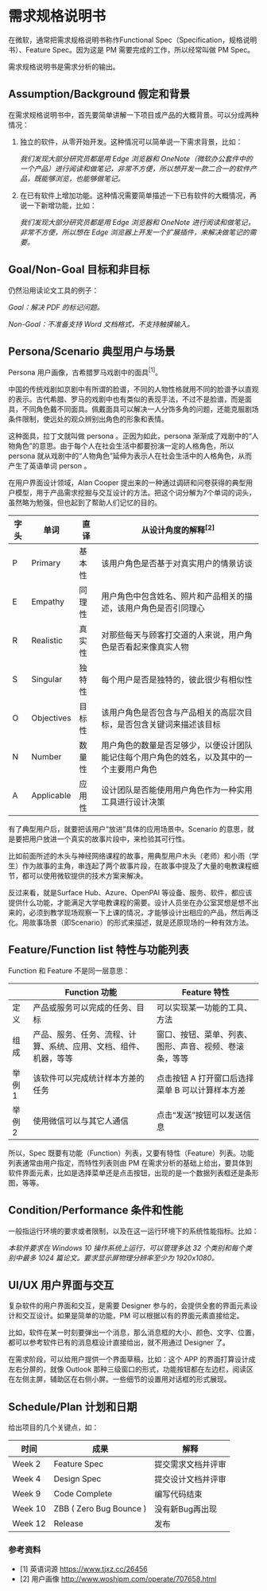 # 需求规格说明书

在微软，通常把需求规格说明书称作Functional Spec（Specification，规格说明书）、Feature Spec。因为这是 PM 需要完成的工作，所以经常叫做 PM Spec。

需求规格说明书是需求分析的输出。

## Assumption/Background 假定和背景

在需求规格说明书中，首先要简单讲解一下项目或产品的大概背景。可以分成两种情况：

1. 独立的软件，从零开始开发。这种情况可以简单说一下需求背景，比如：
   
   *我们发现大部分研究员都是用 Edge 浏览器和 OneNote（微软办公套件中的一个产品）进行阅读和做笔记，非常不方便，所以想开发一款二合一的软件产品，既能够浏览，也能够做笔记。*

2. 在已有软件上增加功能。这种情况需要简单描述一下已有软件的大概情况，再说一下新增功能，比如：

   *我们发现大部分研究员都是用 Edge 浏览器和 OneNote 进行阅读和做笔记，非常不方便，所以想在 Edge 浏览器上开发一个扩展插件，来解决做笔记的需要。*

## Goal/Non-Goal 目标和非目标

仍然沿用读论文工具的例子：

*Goal：解决 PDF 的标记问题。*

*Non-Goal：不准备支持 Word 文档格式，不支持触摸输入。*

## Persona/Scenario 典型用户与场景

Persona 用户画像，古希腊罗马戏剧中的面具$^{[1]}$。

中国的传统戏剧如京剧中有所谓的脸谱，不同的人物性格就用不同的脸谱予以直观的表示。古代希腊、罗马的戏剧中也有类似的表现手法，不过不是脸谱，而是面具，不同角色戴不同面具。佩戴面具可以解决一人分饰多角的问题，还能克服剧场条件限制，使远处的观众辨别出角色的形象和表情。

这种面具，拉丁文就叫做 persona 。正因为如此，persona 渐渐成了戏剧中的“人物角色”的意思。由于每个人在社会生活中都要扮演一定的人格角色，所以 persona 就从戏剧中的“人物角色”延伸为表示人在社会生活中的人格角色，从而产生了英语单词 person 。

在用户界面设计领域，Alan Cooper 提出来的一种通过调研和问卷获得的典型用户模型，用于产品需求挖掘与交互设计的方法。把这个词分解为7个单词的词头，虽然略为勉强，但也起到了帮助人们记忆的目的。

|字头|单词|直译|从设计角度的解释$^{[2]}$|
|--|--|--|--|
|P|Primary|基本性|该用户角色是否基于对真实用户的情景访谈|
|E|Empathy|同理性|用户角色中包含姓名、照片和产品相关的描述，该用户角色是否引同理心|
|R|Realistic|真实性|对那些每天与顾客打交道的人来说，用户角色是否看起来像真实人物|
|S|Singular|独特性|每个用户是否是独特的，彼此很少有相似性|
|O|Objectives|目标性|该用户角色是否包含与产品相关的高层次目标，是否包含关键词来描述该目标|
|N|Number|数量性|用户角色的数量是否足够少，以便设计团队能记住每个用户角色的姓名，以及其中的一个主要用户角色|
|A|Applicable|应用性|设计团队是否能使用用户角色作为一种实用工具进行设计决策|

有了典型用户后，就要把该用户“放进”具体的应用场景中。Scenario 的意思，就是要把用户放进一个真实的故事片段中，来检验其可行性。

比如前面所述的木头与神经网络课程的故事，用典型用户木头（老师）和小雨（学生）作为故事的主角，串连起了两个故事片段，在故事中提及了大量的电教课程细节，都可以使用微软提供的技术方案来解决。

反过来看，就是Surface Hub、Azure、OpenPAI 等设备、服务、软件，都应该提供什么功能，才能满足大学电教课程的需要。设计人员坐在办公室冥想是想不出来的，必须到教学现场观察一下上课的情况，才能够设计出相应的产品，然后再泛化。用故事场景（即Scenario）的形式来描述，就是还原现场的一种有效方法。

## Feature/Function list 特性与功能列表

Function 和 Feature 不是同一层意思：

||Function 功能|Feature 特性|
|--|--|--|
|定义|产品或服务可以完成的任务、目标|可以实现某一功能的工具、方法|
|组成|产品、服务、任务、流程、计算、系统、应用、文档、组件、机器，等等|窗口、按钮、菜单、列表、图形、声音、视频、卷滚条，等等|
|举例1|该软件可以完成统计样本方差的任务|点击按钮 A 打开窗口后选择菜单 B 可以计算样本方差|
|举例2|使用微信可以与其它人通信|点击“发送”按钮可以发送信息|

所以，Spec 既要有功能（Function）列表，又要有特性（Feature）列表。功能列表通常由用户指定，而特性列表则由 PM 在需求分析的基础上给出，要具体到软件界面元素，比如是选择菜单还是点击按钮，出现的是一个数据列表框还是条形图，等等。

## Condition/Performance 条件和性能

一般指运行环境的要求或者限制，以及在这一运行环境下的系统性能指标。比如：

*本软件要求在 Windows 10 操作系统上运行，可以管理多达 32 个类别和每个类别中最多 1024 篇论文。要求显示屏物理分辨率至少为 1920x1080。*

## UI/UX 用户界面与交互

复杂软件的用户界面和交互，是需要 Designer 参与的，会提供全套的界面元素设计和交互设计。如果是简单的功能，PM 可以根据以有的界面元素直接给定。

比如，软件在某一时刻要弹出一个消息，那么消息框的大小、颜色、文字、位置，都可以参考软件已有的消息框设计直接给出，就不用通过 Designer 了。

在需求阶段，可以给用户提供一个界面草稿，比如：这个 APP 的界面打算设计成左右分屏的，就像 Outlook 那种三级窗口的形式，功能按钮都在左边栏，阅读区在左侧主屏，辅助区在右侧小屏。一些细节的设置用对话框的形式展现。

## Schedule/Plan 计划和日期

给出项目的几个关键点，如：

|时间|成果|解释|
|--|--|--|
|Week 2|Feature Spec|提交需求文档并评审|
|Week 4|Design Spec|提交设计文档并评审|
|Week 9|Code Complete|编写代码结束|
|Week 10|ZBB ( Zero Bug Bounce )|没有新Bug再出现|
|Week 12|Release|发布|

### 参考资料

- [1] 英语词源 https://www.tjxz.cc/26456
- [2] 用户画像 http://www.woshipm.com/operate/707658.html
